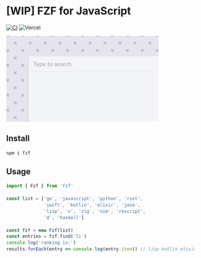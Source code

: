 # [WIP] FZF for JavaScript

[![CI](https://github.com/ajitid/fzf-for-js/actions/workflows/main.yml/badge.svg?branch=main)](https://github.com/ajitid/fzf-for-js/actions/workflows/main.yml)
![Vercel](https://ajitid-vercel-badge.vercel.app/api/ajitid/fzf-for-js)

<img src="assets/landing.gif" />

## Install

```sh
npm i fzf
```

## Usage

```js
import { Fzf } from 'fzf'

const list = ['go', 'javascript', 'python', 'rust', 
              'swift', 'kotlin', 'elixir', 'java', 
              'lisp', 'v', 'zig', 'nim', 'rescript', 
              'd', 'haskell']

const fzf = new Fzf(list)
const entries = fzf.find('li')
console.log('ranking is:')
results.forEach(entry => console.log(entry.item)) // lisp kotlin elixir
```

